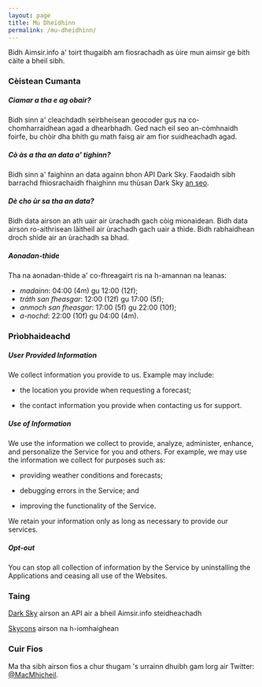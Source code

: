 ```yaml
---
layout: page
title: Mu Dheidhinn
permalink: /mu-dheidhinn/
---
```


Bidh Aimsir.info a' toirt thugaibh am fiosrachadh as ùire mun aimsir ge bith càite a bheil sibh.

### Cèistean Cumanta

##### Ciamar a tha e ag obair?

Bidh sinn a' cleachdadh seirbheisean geocoder gus na co-chomharraidhean agad a dhearbhadh. Ged nach eil seo an-còmhnaidh foirfe, bu chòir dha bhith gu math faisg air am fior suidheachadh agad.

##### Cò às a tha an data a' tighinn?

Bidh sinn a' faighinn an data againn bhon API Dark Sky. Faodaidh sibh barrachd fhiosrachaidh fhaighinn mu thùsan Dark Sky [an seo](https://darksky.net/dev/docs/sources).

##### Dè cho ùr sa tha an data?

Bidh data airson an ath uair air ùrachadh gach còig mionaidean. Bidh data airson ro-aithrisean làitheil air ùrachadh gach uair a thìde. Bidh rabhaidhean droch shìde air an ùrachadh sa bhad.

##### Aonadan-thìde

Tha na aonadan-thìde a' co-fhreagairt ris na h-amannan na leanas:

* _madainn_: 04:00 (4m) gu 12:00 (12f);
* _tràth san fheasgar_: 12:00 (12f) gu 17:00 (5f);
* _anmoch san fheasgar_: 17:00 (5f) gu 22:00 (10f);
* _a-nochd_: 22:00 (10f) gu 04:00 (4m).

### Prìobhaideachd

##### User Provided Information

We collect information you provide to us. Example may include:

* the location you provide when requesting a forecast;

* the contact information you provide when contacting us for support.

##### Use of Information

We use the information we collect to provide, analyze, administer, enhance, and personalize the Service for you and others. For example, we may use the information we collect for purposes such as:

* providing weather conditions and forecasts;

* debugging errors in the Service; and

* improving the functionality of the Service.

We retain your information only as long as necessary to provide our services.

##### Opt-out

You can stop all collection of information by the Service by uninstalling the Applications and ceasing all use of the Websites.

### Taing

[Dark Sky](https://darksky.net/) airson an API air a bheil Aimsir.info steidheachadh

[Skycons](https://darkskyapp.github.io/skycons/) airson na h-iomhaighean

### Cuir Fios

Ma tha sibh airson fios a chur thugam 's urrainn dhuibh gam lorg air Twitter: [@MacMhicheil](https://www.twitter.com/MacMhicheil).
